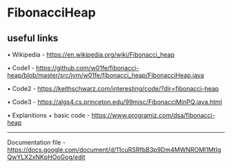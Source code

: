 # FibonacciHeap

## useful links ##
• Wikipedia - https://en.wikipedia.org/wiki/Fibonacci_heap

• Code1 - https://github.com/w01fe/fibonacci-heap/blob/master/src/jvm/w01fe/fibonacci_heap/FibonacciHeap.java  	 

• Code2 - https://keithschwarz.com/interesting/code/?dir=fibonacci-heap   	

• Code3 - https://algs4.cs.princeton.edu/99misc/FibonacciMinPQ.java.html  	

• Explanitions + basic code - https://www.programiz.com/dsa/fibonacci-heap   	

--------

Documentation file - https://docs.google.com/document/d/11cuRSRfbB3p9Dm4MWNROMl1MtIgQwYLX2xNKpHOoGog/edit

